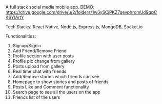 A full stack social media mobile app. DEMO: https://drive.google.com/drive/u/2/folders/1w6ySCjPKZ7gevphromUd9qpCK6YlArtY

Tech Stacks: React Native, Node.js, Express.js, MongoDB, Socket.io

Functionalities:

1) Signup/Signin
2) Add Friend/Remove Friend
3) Profile section with user posts
4) Profile pic change from gallery
5) Posts upload from gallery
6) Real time chat with friends
7) Add/Remove stories which friends can see
8) Homepage to show stories and posts of friends
9) Posts Like and Comment functionality
10) Search page to see all the users on the app
11) Friends list of the users






